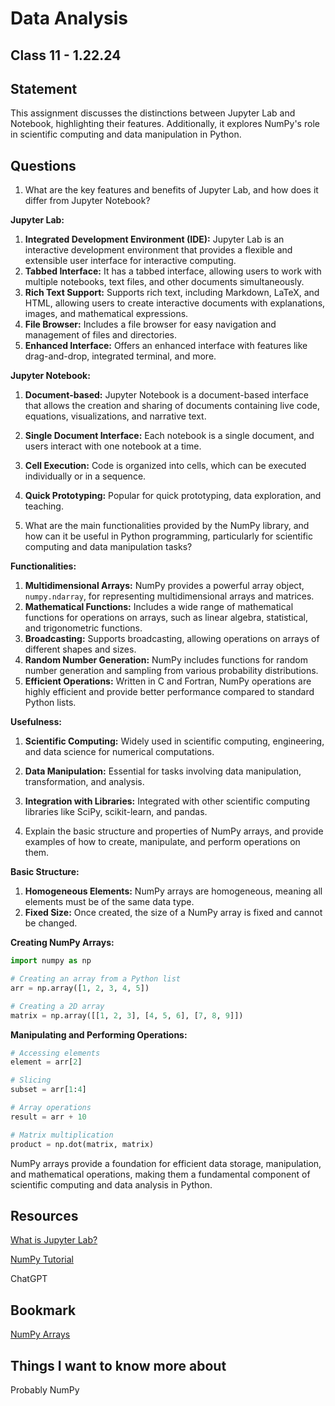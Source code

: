 # Data Analysis

## Class 11 - 1.22.24

## Statement


This assignment discusses the distinctions between Jupyter Lab and Notebook, highlighting their features. Additionally, it explores NumPy's role in scientific computing and data manipulation in Python.


## Questions

1. What are the key features and benefits of Jupyter Lab, and how does it differ from Jupyter Notebook?

**Jupyter Lab:**
1. **Integrated Development Environment (IDE):** Jupyter Lab is an interactive development environment that provides a flexible and extensible user interface for interactive computing.
2. **Tabbed Interface:** It has a tabbed interface, allowing users to work with multiple notebooks, text files, and other documents simultaneously.
3. **Rich Text Support:** Supports rich text, including Markdown, LaTeX, and HTML, allowing users to create interactive documents with explanations, images, and mathematical expressions.
4. **File Browser:** Includes a file browser for easy navigation and management of files and directories.
5. **Enhanced Interface:** Offers an enhanced interface with features like drag-and-drop, integrated terminal, and more.

**Jupyter Notebook:**
1. **Document-based:** Jupyter Notebook is a document-based interface that allows the creation and sharing of documents containing live code, equations, visualizations, and narrative text.
2. **Single Document Interface:** Each notebook is a single document, and users interact with one notebook at a time.
3. **Cell Execution:** Code is organized into cells, which can be executed individually or in a sequence.
4. **Quick Prototyping:** Popular for quick prototyping, data exploration, and teaching.


2. What are the main functionalities provided by the NumPy library, and how can it be useful in Python programming, particularly for scientific computing and data manipulation tasks?

**Functionalities:**
1. **Multidimensional Arrays:** NumPy provides a powerful array object, `numpy.ndarray`, for representing multidimensional arrays and matrices.
2. **Mathematical Functions:** Includes a wide range of mathematical functions for operations on arrays, such as linear algebra, statistical, and trigonometric functions.
3. **Broadcasting:** Supports broadcasting, allowing operations on arrays of different shapes and sizes.
4. **Random Number Generation:** NumPy includes functions for random number generation and sampling from various probability distributions.
5. **Efficient Operations:** Written in C and Fortran, NumPy operations are highly efficient and provide better performance compared to standard Python lists.

**Usefulness:**
1. **Scientific Computing:** Widely used in scientific computing, engineering, and data science for numerical computations.
2. **Data Manipulation:** Essential for tasks involving data manipulation, transformation, and analysis.
3. **Integration with Libraries:** Integrated with other scientific computing libraries like SciPy, scikit-learn, and pandas.


3. Explain the basic structure and properties of NumPy arrays, and provide examples of how to create, manipulate, and perform operations on them.

**Basic Structure:**
1. **Homogeneous Elements:** NumPy arrays are homogeneous, meaning all elements must be of the same data type.
2. **Fixed Size:** Once created, the size of a NumPy array is fixed and cannot be changed.

**Creating NumPy Arrays:**
```python
import numpy as np

# Creating an array from a Python list
arr = np.array([1, 2, 3, 4, 5])

# Creating a 2D array
matrix = np.array([[1, 2, 3], [4, 5, 6], [7, 8, 9]])
```

**Manipulating and Performing Operations:**
```python
# Accessing elements
element = arr[2]

# Slicing
subset = arr[1:4]

# Array operations
result = arr + 10

# Matrix multiplication
product = np.dot(matrix, matrix)
```

NumPy arrays provide a foundation for efficient data storage, manipulation, and mathematical operations, making them a fundamental component of scientific computing and data analysis in Python.

## Resources

[What is Jupyter Lab?](https://jupyterlab.readthedocs.io/en/stable/getting_started/overview.html)

[NumPy Tutorial](https://www.dataquest.io/blog/numpy-tutorial-python/)

ChatGPT

## Bookmark

[NumPy Arrays](https://www.tutorialspoint.com/numpy/index.htm)

## Things I want to know more about

Probably NumPy